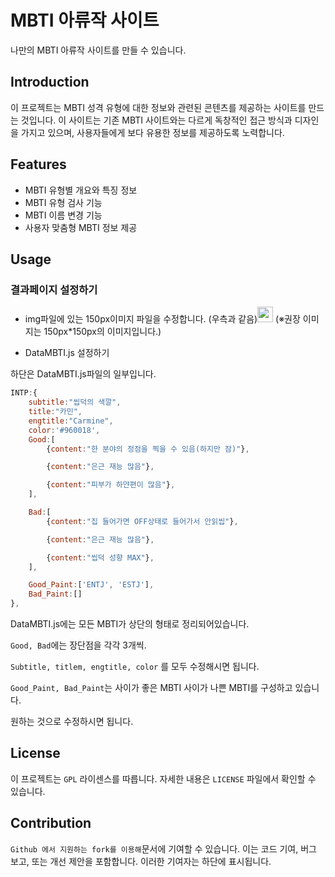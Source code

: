 # MBTI 아류작 사이트
나만의 MBTI 아류작 사이트를 만들 수 있습니다.

## Introduction
이 프로젝트는 MBTI 성격 유형에 대한 정보와 관련된 콘텐츠를 제공하는 사이트를 만드는 것입니다. 
이 사이트는 기존 MBTI 사이트와는 다르게 독창적인 접근 방식과 디자인을 가지고 있으며, 사용자들에게 보다 유용한 정보를 제공하도록 노력합니다.

## Features
- MBTI 유형별 개요와 특징 정보
- MBTI 유형 검사 기능
- MBTI 이름 변경 기능
- 사용자 맞춤형 MBTI 정보 제공

## Usage

### 결과페이지 설정하기
- img파일에 있는 150px이미지 파일을 수정합니다. (우측과 같음)<img src="https://user-images.githubusercontent.com/70040924/229172070-cb648c25-eb4f-451a-97f5-efac179b7a62.png"  width="25" height="25">   (※권장 이미지는 150px*150px의 이미지입니다.)

- DataMBTI.js 설정하기

하단은 DataMBTI.js파일의 일부입니다.
```js
INTP:{
    subtitle:"씹덕의 색깔",
    title:"카민",
    engtitle:"Carmine",
    color:'#960018',
    Good:[
        {content:"한 분야의 정점을 찍을 수 있음(하지만 잠)"},

        {content:"은근 재능 많음"},

        {content:"피부가 하얀편이 많음"},
    ],

    Bad:[
        {content:"집 들어가면 OFF상태로 들어가서 안읽씹"},

        {content:"은근 재능 많음"},

        {content:"씹덕 성향 MAX"},
    ],

    Good_Paint:['ENTJ', 'ESTJ'],
    Bad_Paint:[]
},
```
DataMBTI.js에는 모든 MBTI가 상단의 형태로 정리되어있습니다.

```Good, Bad```에는 장단점을 각각 3개씩.

```Subtitle, titlem, engtitle, color``` 를 모두 수정해시면 됩니다.

```Good_Paint, Bad_Paint```는 사이가 좋은 MBTI 사이가 나쁜 MBTI를 구성하고 있습니다.

원하는 것으로 수정하시면 됩니다.

## License
이 프로젝트는 ```GPL``` 라이센스를 따릅니다. 자세한 내용은 ```LICENSE``` 파일에서 확인할 수 있습니다.

## Contribution
```Github 에서 지원하는 fork를 이용해```문서에 기여할 수 있습니다. 이는 코드 기여, 버그 보고, 또는 개선 제안을 포함합니다.
이러한 기여자는 하단에 표시됩니다.



